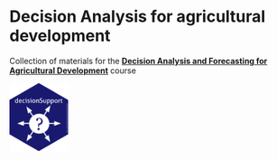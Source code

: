 # Decision Analysis for agricultural development

Collection of materials for the [**Decision Analysis and Forecasting for Agricultural Development**](https://www.lf.uni-bonn.de/en/studying/downloads/coursebook2020/module-msc-npw2020) course

[<img src="https://raw.githubusercontent.com/eikeluedeling/decisionSupport/master/vignettes/decisionSupport.png" height="120"/>](https://cran.r-project.org/web/packages/decisionSupport/index.html)
